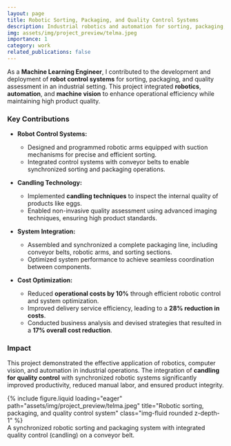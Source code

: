 ```yaml
---
layout: page
title: Robotic Sorting, Packaging, and Quality Control Systems
description: Industrial robotics and automation for sorting, packaging, and quality assessment.
img: assets/img/project_preview/telma.jpeg
importance: 1
category: work
related_publications: false
---
```


As a **Machine Learning Engineer**, I contributed to the development and deployment of **robot control systems** for sorting, packaging, and quality assessment in an industrial setting. This project integrated **robotics**, **automation**, and **machine vision** to enhance operational efficiency while maintaining high product quality.

### Key Contributions

- **Robot Control Systems:**

  - Designed and programmed robotic arms equipped with suction mechanisms for precise and efficient sorting.
  - Integrated control systems with conveyor belts to enable synchronized sorting and packaging operations.

- **Candling Technology:**

  - Implemented **candling techniques** to inspect the internal quality of products like eggs.
  - Enabled non-invasive quality assessment using advanced imaging techniques, ensuring high product standards.

- **System Integration:**

  - Assembled and synchronized a complete packaging line, including conveyor belts, robotic arms, and sorting sections.
  - Optimized system performance to achieve seamless coordination between components.

- **Cost Optimization:**
  - Reduced **operational costs by 10%** through efficient robotic control and system optimization.
  - Improved delivery service efficiency, leading to a **28% reduction in costs**.
  - Conducted business analysis and devised strategies that resulted in a **17% overall cost reduction**.

### Impact

This project demonstrated the effective application of robotics, computer vision, and automation in industrial operations. The integration of **candling for quality control** with synchronized robotic systems significantly improved productivity, reduced manual labor, and ensured product integrity.

<div class="row">
    <div class="col-sm mt-3 mt-md-0">
        {% include figure.liquid loading="eager" path="assets/img/project_preview/telma.jpeg" title="Robotic sorting, packaging, and quality control system" class="img-fluid rounded z-depth-1" %}
    </div>
</div>
<div class="caption">
    A synchronized robotic sorting and packaging system with integrated quality control (candling) on a conveyor belt.
</div>
